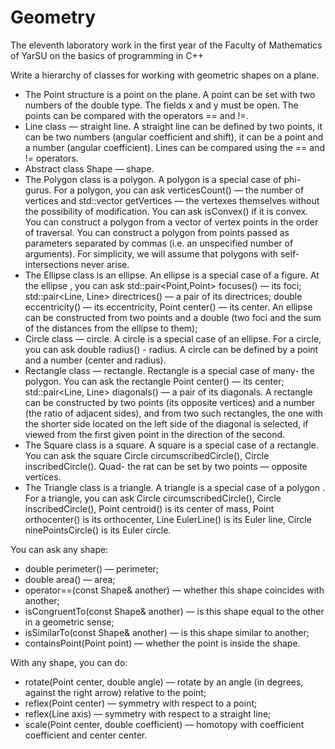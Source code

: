 # Geometry
The eleventh laboratory work in the first year of the Faculty of Mathematics of YarSU on the basics of programming in C++

Write a hierarchy of classes for working with geometric shapes on a plane.
* The Point structure is a point on the plane. A point can be set with two numbers
of the double type. The fields x and y must be open. The points can be compared with the operators
== and !=.
* Line class — straight line. A straight line can be defined by two points, it can be two
numbers (angular coefficient and shift), it can be a point and a number (angular
coefficient). Lines can be compared using the == and != operators.
* Abstract class Shape — shape.
* The Polygon class is a polygon. A polygon is a special case of phi-
gurus. For a polygon, you can ask verticesCount() — the number of vertices and
std::vector<Point> getVertices — the vertexes themselves without the possibility of modification. You can
ask isConvex() if it is convex. You can construct a polygon from
a vector of vertex points in the order of traversal. You can construct a polygon from
points passed as parameters separated by commas (i.e. an unspecified number
of arguments). For simplicity, we will assume that polygons with self-intersections
never arise.
* The Ellipse class is an ellipse. An ellipse is a special case of a figure. At the ellipse , you can
ask std::pair<Point,Point> focuses() — its foci; std::pair<Line, Line> directrices()
— a pair of its directrices; double eccentricity() — its eccentricity, Point center() — its
center. An ellipse can be constructed from two points and a double (two foci and the sum
of the distances from the ellipse to them);
* Circle class — circle. A circle is a special case of an ellipse. For a circle, you can ask double radius() - radius.
A circle can be defined by a point and a number (center and radius).
* Rectangle class — rectangle. Rectangle is a special case of many-
the polygon. You can ask the rectangle Point center() — its center; std::pair<Line,
Line> diagonals() — a pair of its diagonals. A rectangle can be constructed
by two points (its opposite vertices) and a number (the ratio of adjacent
sides), and from two such rectangles, the one with the
shorter side located on the left side of the diagonal is selected, if viewed from
the first given point in the direction of the second.
* The Square class is a square. A square is a special case of a rectangle. 
You can ask the square Circle circumscribedCircle(), Circle inscribedCircle(). Quad-
the rat can be set by two points — opposite vertices.
* The Triangle class is a triangle. A triangle is a special case of a polygon
. For a triangle, you can ask Circle circumscribedCircle(), Circle inscribedCircle(),
Point centroid() is its center of mass, Point orthocenter() is its orthocenter, Line EulerLine()
is its Euler line, Circle ninePointsCircle() is its Euler circle.


You can ask any shape:
* double perimeter() — perimeter;
* double area() — area;
* operator==(const Shape& another) — whether this shape coincides with another;
* isCongruentTo(const Shape& another) — is this shape equal to the other in
a geometric sense;
* isSimilarTo(const Shape& another) — is this shape similar to another;
* containsPoint(Point point) — whether the point is inside the shape.

  
With any shape, you can do:
* rotate(Point center, double angle) — rotate by an angle (in degrees, against
the right arrow) relative to the point;
* reflex(Point center) — symmetry with respect to a point;
* reflex(Line axis) — symmetry with respect to a straight line;
* scale(Point center, double coefficient) — homotopy with coefficient coefficient
and center center.
